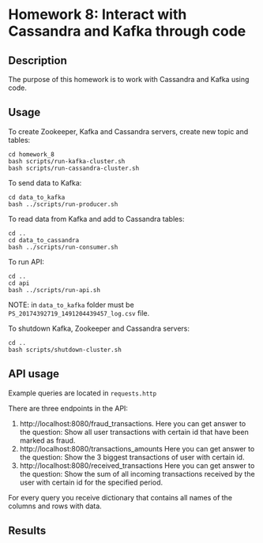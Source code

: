 # Homework 8: Interact with Cassandra and Kafka through code

## Description

The purpose of this homework is to work with Cassandra and Kafka using code.


## Usage


To create Zookeeper, Kafka and Cassandra servers, create new topic and tables:
```
cd homework_8
bash scripts/run-kafka-cluster.sh
bash scripts/run-cassandra-cluster.sh
```


To send data to Kafka:

```
cd data_to_kafka
bash ../scripts/run-producer.sh
```

To read data from Kafka and add to Cassandra tables:

```
cd ..
cd data_to_cassandra
bash ../scripts/run-consumer.sh
```

To run API:
```
cd ..
cd api
bash ../scripts/run-api.sh
```

NOTE: in ```data_to_kafka``` folder must be ```PS_20174392719_1491204439457_log.csv``` file.


To shutdown Kafka, Zookeeper and Cassandra servers:
```
cd ..
bash scripts/shutdown-cluster.sh
```

## API usage

Example queries are located in ```requests.http```

There are three endpoints in the API:
1. http://localhost:8080/fraud_transactions. 
Here you can get answer to the question: Show all user transactions with certain id that have been marked as fraud.
2. http://localhost:8080/transactions_amounts
Here you can get answer to the question: Show the 3 biggest transactions of user with certain id.
3. http://localhost:8080/received_transactions
Here you can get answer to the question: Show the sum of all incoming transactions received by the user with certain 
id for the specified period.

For every query you receive dictionary that contains all names of the columns and rows with data.


## Results
